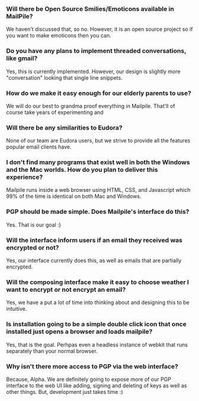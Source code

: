 ### Will there be Open Source Smilies/Emoticons available in MailPile?

We haven't discussed that, so no. However, it is an open source project so if you want to make emoticons then you can.

### Do you have any plans to implement threaded conversations, like gmail? 

Yes, this is currently implemented. However, our design is slightly more "conversation" looking that single line snippets.

### How  do we make it easy enough for our elderly parents to use?

We will do our best to grandma proof everything in Mailpile. That'll of course take years of experimenting and 

### Will there be any similarities to Eudora?

None of our team are Eudora users, but we strive to provide all the features popular email clients have.

### I don't find many programs that exist well in both the Windows and the Mac worlds. How do you plan to deliver this experience?

Mailpile runs inside a web browser using HTML, CSS, and Javascript which 99% of the time is identical on both Mac and Windows. 

### PGP should be made simple. Does Mailpile's interface do this?

Yes. That is our goal :)

### Will the interface inform users if an email they received was encrypted or not?

Yes, our interface currently does this, as well as emails that are partially encrypted.

### Will the composing interface make it easy to choose weather I want to encrypt or not encrypt an email?

Yes, we have a put a lot of time into thinking about and designing this to be intuitive.

### Is installation going to be a simple double click icon that once installed just opens a browser and loads mailpile?

Yes, that is the goal. Perhpas even a headless instance of webkit that runs separately than your normal browser.

### Why isn't there more access to PGP via the web interface?

Because, Alpha. We are definitely going to expose more of our PGP interface to the web UI like adding, signing and deleting of keys as well as other things. But, development just takes time :)